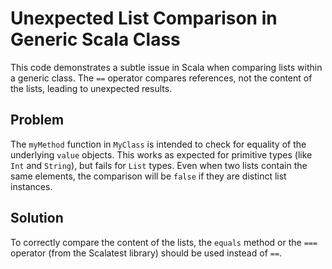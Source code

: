 # Unexpected List Comparison in Generic Scala Class

This code demonstrates a subtle issue in Scala when comparing lists within a generic class. The `==` operator compares references, not the content of the lists, leading to unexpected results.

## Problem
The `myMethod` function in `MyClass` is intended to check for equality of the underlying `value` objects. This works as expected for primitive types (like `Int` and `String`), but fails for `List` types.  Even when two lists contain the same elements, the comparison will be `false` if they are distinct list instances.

## Solution
To correctly compare the content of the lists, the `equals` method or the `===` operator (from the Scalatest library) should be used instead of `==`.
